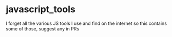 # javascript_tools
I forget all the various JS tools I use and find on the internet so this contains some of those, suggest any in PRs
